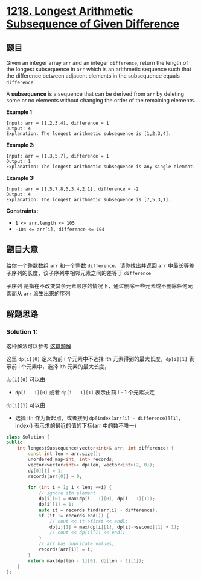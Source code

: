 # [1218. Longest Arithmetic Subsequence of Given Difference](https://leetcode.cn/problems/longest-arithmetic-subsequence-of-given-difference/)

## 题目

Given an integer array `arr` and an integer `difference`, return the length of the longest subsequence in `arr` which is an arithmetic sequence such that the difference between adjacent elements in the subsequence equals `difference`.

A **subsequence** is a sequence that can be derived from `arr` by deleting some or no elements without changing the order of the remaining elements.

 

**Example 1:**

```
Input: arr = [1,2,3,4], difference = 1
Output: 4
Explanation: The longest arithmetic subsequence is [1,2,3,4].
```

**Example 2:**

```
Input: arr = [1,3,5,7], difference = 1
Output: 1
Explanation: The longest arithmetic subsequence is any single element.
```

**Example 3:**

```
Input: arr = [1,5,7,8,5,3,4,2,1], difference = -2
Output: 4
Explanation: The longest arithmetic subsequence is [7,5,3,1].
```

 

**Constraints:**

- `1 <= arr.length <= 105`
- `-104 <= arr[i], difference <= 104`

## 题目大意

给你一个整数数组 `arr` 和一个整数 `difference`，请你找出并返回 `arr` 中最长等差子序列的长度，该子序列中相邻元素之间的差等于 `difference`

子序列 是指在不改变其余元素顺序的情况下，通过删除一些元素或不删除任何元素而从 `arr` 派生出来的序列

## 解题思路

### Solution 1:

这种解法可以参考 [这篇题解](https://leetcode.cn/problems/longest-arithmetic-subsequence-of-given-difference/solution/gong-shui-san-xie-jie-he-tan-xin-de-zhua-dj1k/)

这里 `dp[i][0]` 定义为前 i 个元素中不选择 ith 元素得到的最大长度，`dp[i][1]` 表示前 i 个元素中，选择 ith 元素的最大长度，

`dp[i][0]` 可以由

- `dp[i - 1][0]` 或者 `dp[i - 1][1]` 表示由前 i - 1 个元素决定


`dp[i][1]` 可以由

- 选择 ith 作为新起点，或者接到 `dp[index(arr[i] - difference)][1]`，index() 表示求的最近的值的下标(arr 中的数不唯一)

````c++
class Solution {
public:
    int longestSubsequence(vector<int>& arr, int difference) {
        const int len = arr.size();
        unordered_map<int, int> records;
        vector<vector<int>> dp(len, vector<int>(2, 0));
        dp[0][1] = 1;
        records[arr[0]] = 0;
        
        for (int i = 1; i < len; ++i) {
            // ignore ith element
            dp[i][0] = max(dp[i - 1][0], dp[i - 1][1]);
            dp[i][1] = 1;
            auto it = records.find(arr[i] - difference);
            if (it != records.end()) {
                // cout << it->first << endl;
                dp[i][1] = max(dp[i][1], dp[it->second][1] + 1);
                // cout << dp[i][1] << endl;
            }
            // arr has duplicate values;
            records[arr[i]] = i;
        }
        return max(dp[len - 1][0], dp[len - 1][1]);
    }
};
````
